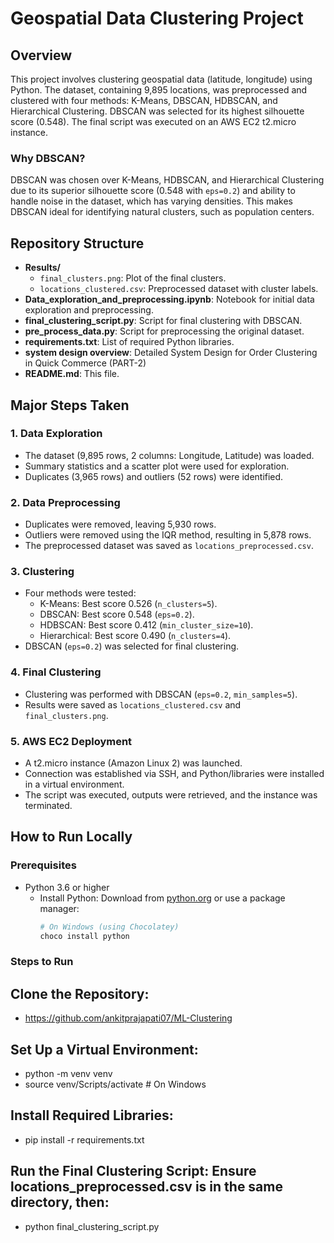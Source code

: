 # Geospatial Data Clustering Project

## Overview
This project involves clustering geospatial data (latitude, longitude) using Python. The dataset, containing 9,895 locations, was preprocessed and clustered with four methods: K-Means, DBSCAN, HDBSCAN, and Hierarchical Clustering. DBSCAN was selected for its highest silhouette score (0.548). The final script was executed on an AWS EC2 t2.micro instance.

### Why DBSCAN?
DBSCAN was chosen over K-Means, HDBSCAN, and Hierarchical Clustering due to its superior silhouette score (0.548 with `eps=0.2`) and ability to handle noise in the dataset, which has varying densities. This makes DBSCAN ideal for identifying natural clusters, such as population centers.

## Repository Structure
- **Results/**
  - `final_clusters.png`: Plot of the final clusters.
  - `locations_clustered.csv`: Preprocessed dataset with cluster labels.
- **Data_exploration_and_preprocessing.ipynb**: Notebook for initial data exploration and preprocessing.
- **final_clustering_script.py**: Script for final clustering with DBSCAN.
- **pre_process_data.py**: Script for preprocessing the original dataset.
- **requirements.txt**: List of required Python libraries.
- **system design overview**: Detailed System Design for Order Clustering in Quick Commerce (PART-2)
- **README.md**: This file.

## Major Steps Taken

### 1. Data Exploration
- The dataset (9,895 rows, 2 columns: Longitude, Latitude) was loaded.
- Summary statistics and a scatter plot were used for exploration.
- Duplicates (3,965 rows) and outliers (52 rows) were identified.

### 2. Data Preprocessing
- Duplicates were removed, leaving 5,930 rows.
- Outliers were removed using the IQR method, resulting in 5,878 rows.
- The preprocessed dataset was saved as `locations_preprocessed.csv`.

### 3. Clustering
- Four methods were tested:
  - K-Means: Best score 0.526 (`n_clusters=5`).
  - DBSCAN: Best score 0.548 (`eps=0.2`).
  - HDBSCAN: Best score 0.412 (`min_cluster_size=10`).
  - Hierarchical: Best score 0.490 (`n_clusters=4`).
- DBSCAN (`eps=0.2`) was selected for final clustering.

### 4. Final Clustering
- Clustering was performed with DBSCAN (`eps=0.2`, `min_samples=5`).
- Results were saved as `locations_clustered.csv` and `final_clusters.png`.

### 5. AWS EC2 Deployment
- A t2.micro instance (Amazon Linux 2) was launched.
- Connection was established via SSH, and Python/libraries were installed in a virtual environment.
- The script was executed, outputs were retrieved, and the instance was terminated.

## How to Run Locally

### Prerequisites
- Python 3.6 or higher
  - Install Python: Download from [python.org](https://www.python.org/downloads/) or use a package manager:
    ```bash
    # On Windows (using Chocolatey)
    choco install python

### Steps to Run
## Clone the Repository:
  - https://github.com/ankitprajapati07/ML-Clustering

## Set Up a Virtual Environment:
  - python -m venv venv
  - source venv/Scripts/activate  # On Windows

## Install Required Libraries:
   - pip install -r requirements.txt
## Run the Final Clustering Script: Ensure locations_preprocessed.csv is in the same directory, then:
   - python final_clustering_script.py

